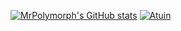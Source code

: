 [![MrPolymorph's GitHub stats](https://github-readme-stats.vercel.app/api?username=MrPolymorph&count_private=true&show_icons=true&theme=radical)](https://github.com/anuraghazra/github-readme-stats)
[![Atuin](https://api.atuin.sh/img/MrPolymorph.png?token=790fd9d80f5ab288e98487bd52b920f11ce70f1a)](https://api.atuin.sh/img/MrPolymorph.png?token=790fd9d80f5ab288e98487bd52b920f11ce70f1a)
